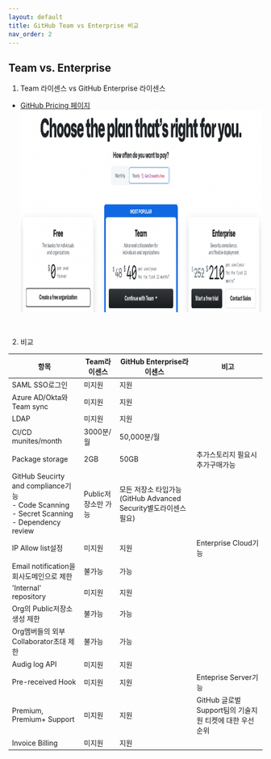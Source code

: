 ```yaml
---
layout: default
title: GitHub Team vs Enterprise 비교
nav_order: 2
---
```


## Team vs. Enterprise

1. Team 라이센스 vs GitHub Enterprise 라이센스
  - [GitHub Pricing 페이지](https://github.com/pricing) <br>
    <img src="/assets/images/GitHub_pricing.png" width="600" height="400">
  <br>

2. 비교

  항목 | Team라이센스 | GitHub Enterprise라이센스 | 비고
  --|--|--|--
  SAML SSO로그인 | 미지원 | 지원
  Azure AD/Okta와 Team sync | 미지원 | 지원
  LDAP | 미지원 | 지원
  CI/CD munites/month | 3000분/월 | 50,000분/월 | 
  Package storage | 2GB | 50GB | 추가스토리지 필요시 추가구매가능
  GitHub Seucirty and compliance기능 <br> - Code Scanning <br> - Secret Scanning <br> - Dependency review | Public저장소만 가능 | 모든 저장소 타입가능(GitHub Advanced Security별도라이센스 필요)|
  IP Allow list설정 | 미지원 | 지원 | Enterprise Cloud기능
  Email notification을 회사도메인으로 제한 | 불가능 | 가능
  'Internal' repository | 미지원 | 지원 |
  Org의 Public저장소 생성 제한 | 불가능 | 가능
  Org멤버들의 외부 Collaborator초대 제한 | 불가능 | 가능
  Audig log API | 미지원 | 지원
  Pre-received Hook | 미지원 | 지원 | Enteprise Server기능
  Premium, Premium+ Support | 미지원 | 지원 | GitHub 글로벌 Support팀의 기술지원 티켓에 대한 우선순위
  Invoice Billing | 미지원 | 지원 |